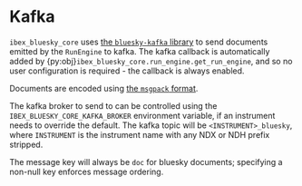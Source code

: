 # Kafka

`ibex_bluesky_core` uses [the `bluesky-kafka` library](https://github.com/bluesky/bluesky-kafka) to send documents
emitted by the `RunEngine` to kafka. The kafka callback is automatically added by
{py:obj}`ibex_bluesky_core.run_engine.get_run_engine`, and so no user configuration is required - the callback is always
enabled.

Documents are encoded using [the `msgpack` format](https://msgpack.org/index.html).

The kafka broker to send to can be controlled using the `IBEX_BLUESKY_CORE_KAFKA_BROKER` environment variable, if
an instrument needs to override the default. The kafka topic will be `<INSTRUMENT>_bluesky`, where `INSTRUMENT` is the
instrument name with any NDX or NDH prefix stripped.

The message key will always be `doc` for bluesky documents; specifying a non-null key enforces message ordering.
